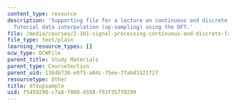 ```yaml
---
content_type: resource
description: 'Supporting file for a lecture on continuous and discrete signal processing:
  Tutorial data interpolation (up-sampling) using the DFT.'
file: /media/courses/2-161-signal-processing-continuous-and-discrete-fall-2008/f5459290c7a8f0084558f03f357f0299_dftupsample.m
file_type: text/plain
learning_resource_types: []
ocw_type: OCWFile
parent_title: Study Materials
parent_type: CourseSection
parent_uid: 1384b738-e0f5-a04c-f5ee-7fabd3121f27
resourcetype: Other
title: dftupsample
uid: f5459290-c7a8-f008-4558-f03f357f0299
---
```

